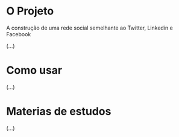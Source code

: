 # O Projeto

<p>A construção de uma rede social semelhante ao Twitter, Linkedin e Facebook</p>

(...)

# Como usar
(...)

# Materias de estudos
(...)
